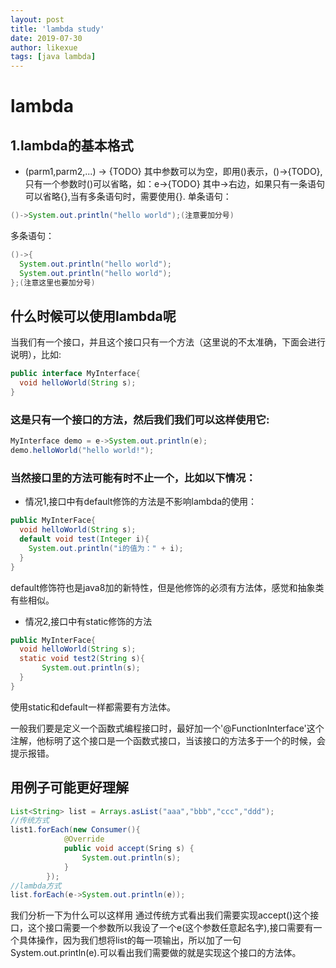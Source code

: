 ```yaml
---
layout: post
title: 'lambda study'
date: 2019-07-30
author: likexue
tags: [java lambda]
---
```


# lambda

## 1.lambda的基本格式

+ (parm1,parm2,...) -> {TODO}
其中参数可以为空，即用()表示，()->{TODO},只有一个参数时()可以省略，如：e->{TODO}
其中->右边，如果只有一条语句可以省略{},当有多条语句时，需要使用{}.
单条语句：

```java
()->System.out.println("hello world");(注意要加分号)
```

多条语句：

```java
()->{
  System.out.println("hello world");
  System.out.println("hello world");
};(注意这里也要加分号)
```

## 什么时候可以使用lambda呢

当我们有一个接口，并且这个接口只有一个方法（这里说的不太准确，下面会进行说明），比如:

```java
public interface MyInterface{
  void helloWorld(String s);
}
```

### 这是只有一个接口的方法，然后我们我们可以这样使用它:

```java
MyInterface demo = e->System.out.println(e);
demo.helloWorld("hello world!");
```

### 当然接口里的方法可能有时不止一个，比如以下情况：

+ 情况1,接口中有default修饰的方法是不影响lambda的使用：

```java
public MyInterFace{
  void helloWorld(String s);
  default void test(Integer i){
    System.out.println("i的值为：" + i);
  }
}
```

default修饰符也是java8加的新特性，但是他修饰的必须有方法体，感觉和抽象类有些相似。
+ 情况2,接口中有static修饰的方法

```java
public MyInterFace{
  void helloWorld(String s);
  static void test2(String s){
       System.out.println(s);        
  }
}
```

使用static和default一样都需要有方法体。

一般我们要是定义一个函数式编程接口时，最好加一个'@FunctionInterface'这个注解，他标明了这个接口是一个函数式接口，当该接口的方法多于一个的时候，会提示报错。

## 用例子可能更好理解

```java
List<String> list = Arrays.asList("aaa","bbb","ccc","ddd");
//传统方式
list1.forEach(new Consumer(){
            @Override
            public void accept(Sring s) {
                System.out.println(s);
            }
        });
//lambda方式
list.forEach(e->System.out.println(e));
```

我们分析一下为什么可以这样用
通过传统方式看出我们需要实现accept()这个接口，这个接口需要一个参数所以我设了一个e(这个参数任意起名字),接口需要有一个具体操作，因为我们想将list的每一项输出，所以加了一句System.out.println(e).可以看出我们需要做的就是实现这个接口的方法体。
